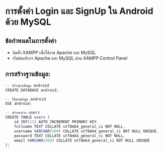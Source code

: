 # การตั้งค่า Login และ SignUp ใน Android ด้วย MySQL
## ข้อกำหนดในการตั้งค่า
- ติดตั้ง XAMPP เพื่อใช้งาน Apache และ MySQL
- เริ่มต้นบริการ Apache และ MySQL ผ่าน XAMPP Control Panel
## การสร้างฐานข้อมูล:
```javascript
-- สร้างฐานข้อมูล android
CREATE DATABASE android;

-- ใช้ฐานข้อมูล android
USE android;

-- สร้างตาราง users
CREATE TABLE users (
    id INT(11) AUTO_INCREMENT PRIMARY KEY,
    fullname TEXT COLLATE utf8mb4_general_ci NOT NULL,
    username VARCHAR(100) COLLATE utf8mb4_general_ci NOT NULL UNIQUE,
    password TEXT COLLATE utf8mb4_general_ci NOT NULL,
    email VARCHAR(300) COLLATE utf8mb4_general_ci NOT NULL UNIQUE
);
